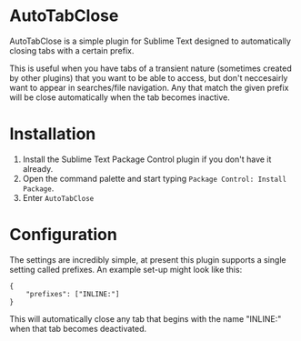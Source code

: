 # AutoTabClose
AutoTabClose is a simple plugin for Sublime Text designed to automatically closing tabs with a certain prefix.

This is useful when you have tabs of a transient nature (sometimes created by other plugins) that you want to be able to access, but don't neccesairly want to appear in searches/file navigation. Any that match the given prefix will be close automatically when the tab becomes inactive.

# Installation

1. Install the Sublime Text Package Control plugin if you don't have it already.
1. Open the command palette and start typing `Package Control: Install Package`.
1. Enter `AutoTabClose`

# Configuration

The settings are incredibly simple, at present this plugin supports a single setting called prefixes. An example set-up might look like this:

```
{
    "prefixes": ["INLINE:"]
}
```

This will automatically close any tab that begins with the name "INLINE:" when that tab becomes deactivated.
